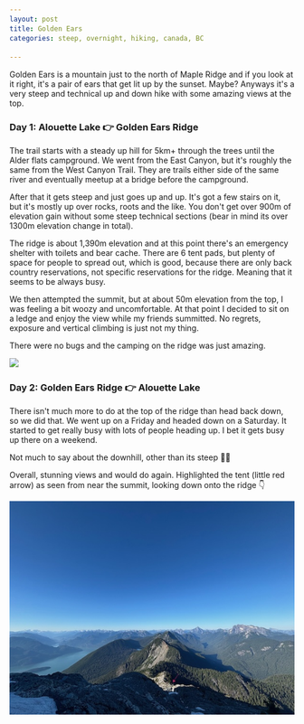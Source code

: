 ```yaml
---
layout: post
title: Golden Ears
categories: steep, overnight, hiking, canada, BC

---
```


Golden Ears is a mountain just to the north of Maple Ridge and if you look at it right, it's a pair of ears that get lit up by the sunset. Maybe? Anyways it's a very steep and technical up and down hike with some amazing views at the top.

### Day 1: Alouette Lake 👉 Golden Ears Ridge

<div class="strava-embed-placeholder" data-embed-type="activity" data-embed-id="15562126545" data-style="standard" data-from-embed="false"></div><script src="https://strava-embeds.com/embed.js"></script>

The trail starts with a steady up hill for 5km+ through the trees until the Alder flats campground. We went from the East Canyon, but it's roughly the same from the West Canyon Trail. They are trails either side of the same river and eventually meetup at a bridge before the campground.

After that it gets steep and just goes up and up. It's got a few stairs on it, but it's mostly up over rocks, roots and the like. You don't get over 900m of elevation gain without some steep technical sections (bear in mind its over 1300m elevation change in total).

The ridge is about 1,390m elevation and at this point there's an emergency shelter with toilets and bear cache. There are 6 tent pads, but plenty of space for people to spread out, which is good, because there are only back country reservations, not specific reservations for the ridge. Meaning that it seems to be always busy.

We then attempted the summit, but at about 50m elevation from the top, I was feeling a bit woozy and uncomfortable. At that point I decided to sit on a ledge and enjoy the view while my friends summitted. No regrets, exposure and vertical climbing is just not my thing.

There were no bugs and the camping on the ridge was just amazing.

<img src="/files/IMG_2670.jpeg" class="img-fluid"/>

### Day 2: Golden Ears Ridge 👉 Alouette Lake

<div class="strava-embed-placeholder" data-embed-type="activity" data-embed-id="15562126473" data-style="standard" data-from-embed="false"></div><script src="https://strava-embeds.com/embed.js"></script>

There isn't much more to do at the top of the ridge than head back down, so we did that. We went up on a Friday and headed down on a Saturday. It started to get really busy with lots of people heading up. I bet it gets busy up there on a weekend.

Not much to say about the downhill, other than its steep 🤷‍♂

Overall, stunning views and would do again. Highlighted the tent (little red arrow) as seen from near the summit, looking down onto the ridge 👇

<img src="/files/IMG_2658.jpeg" class="img-fluid">